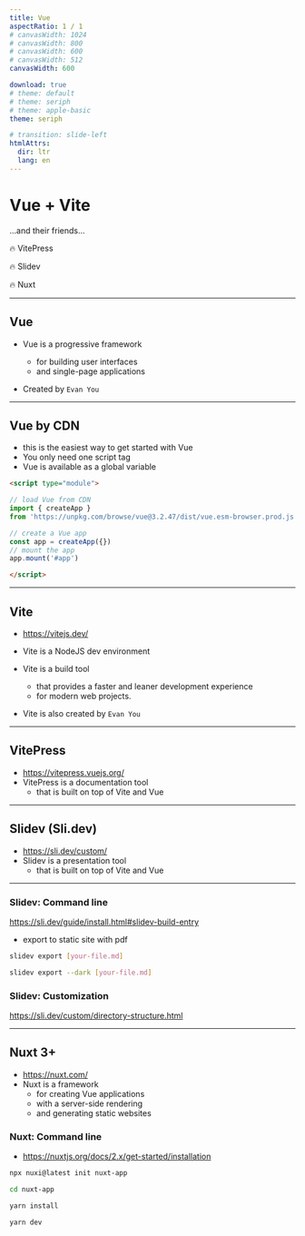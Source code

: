 ```yaml
---
title: Vue
aspectRatio: 1 / 1
# canvasWidth: 1024
# canvasWidth: 800
# canvasWidth: 600
# canvasWidth: 512
canvasWidth: 600

download: true
# theme: default
# theme: seriph
# theme: apple-basic
theme: seriph

# transition: slide-left
htmlAttrs:
  dir: ltr
  lang: en
---
```


# Vue + Vite

...and their friends...

🔥 VitePress
 
🔥 Slidev

🔥 Nuxt

---

## Vue

* Vue is a progressive framework 
  * for building user interfaces
  * and single-page applications
  
* Created by `Evan You`


---

## Vue by CDN


* this is the easiest way to get started with Vue
* You only need one script tag
* Vue is available as a global variable

```html
<script type="module">

// load Vue from CDN
import { createApp } 
from 'https://unpkg.com/browse/vue@3.2.47/dist/vue.esm-browser.prod.js'

// create a Vue app
const app = createApp({})
// mount the app
app.mount('#app')

</script>
```

---

## Vite

* https://vitejs.dev/
* Vite is a NodeJS dev environment
* Vite is a build tool 
  * that provides a faster and leaner development experience 
  * for modern web projects.

* Vite is also created by `Evan You`
  
---

## VitePress 

* https://vitepress.vuejs.org/
* VitePress is a documentation tool 
  * that is built on top of Vite and Vue

---

## Slidev (Sli.dev)

* https://sli.dev/custom/
* Slidev is a presentation tool 
  * that is built on top of Vite and Vue

--- 

### Slidev: Command line

https://sli.dev/guide/install.html#slidev-build-entry

* export to static site with pdf

```bash
slidev export [your-file.md]

slidev export --dark [your-file.md]

```

### Slidev: Customization

https://sli.dev/custom/directory-structure.html

---

## Nuxt 3+

* https://nuxt.com/
* Nuxt is a framework 
  * for creating Vue applications 
  * with a server-side rendering 
  * and generating static websites

### Nuxt: Command line

* https://nuxtjs.org/docs/2.x/get-started/installation

```bash
npx nuxi@latest init nuxt-app

cd nuxt-app

yarn install

yarn dev

```
